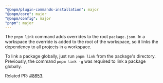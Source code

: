 ```yaml
---
"@pnpm/plugin-commands-installation": major
"@pnpm/core": major
"@pnpm/config": major
"pnpm": major
---
```


The `pnpm link` command adds overrides to the root `package.json`. In a workspace the override is added to the root of the workspace, so it links the dependency to all projects in a workspace.

To link a package globally, just run `pnpm link` from the package's directory. Previously, the command `pnpm link -g` was required to link a package globally.

Related PR: [#8653](https://github.com/pnpm/pnpm/pull/8653).

